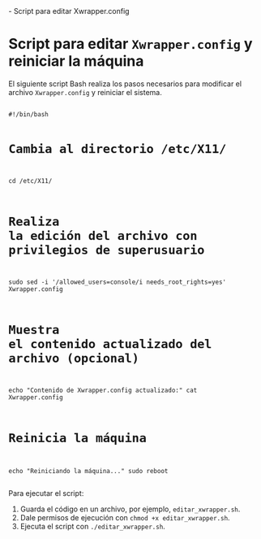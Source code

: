 <!DOCTYPE html>
<html lang="es">
<head>
    - Script para editar Xwrapper.config
</head>
<body>
    <h1>Script para editar <code>Xwrapper.config</code> y reiniciar la máquina</h1>
    <p>El siguiente script Bash realiza los pasos necesarios para modificar el archivo <code>Xwrapper.config</code> y reiniciar el sistema.</p>
     <pre><code>
#!/bin/bash

# Cambia al directorio /etc/X11/
cd /etc/X11/

# Realiza la edición del archivo con privilegios de superusuario
sudo sed -i '/allowed_users=console/i needs_root_rights=yes' Xwrapper.config

# Muestra el contenido actualizado del archivo (opcional)
echo "Contenido de Xwrapper.config actualizado:"
cat Xwrapper.config

# Reinicia la máquina
echo "Reiniciando la máquina..."
sudo reboot
    </code></pre>
    <p>Para ejecutar el script:</p>
    <ol>
        <li>Guarda el código en un archivo, por ejemplo, <code>editar_xwrapper.sh</code>.</li>
        <li>Dale permisos de ejecución con <code>chmod +x editar_xwrapper.sh</code>.</li>
        <li>Ejecuta el script con <code>./editar_xwrapper.sh</code>.</li>
    </ol>
</body>
</html>
